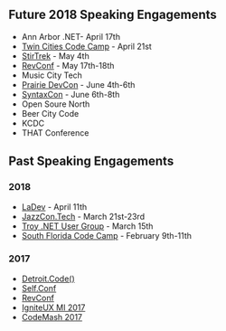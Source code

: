 ## Future 2018 Speaking Engagements
* Ann Arbor .NET- April 17th
* [Twin Cities Code Camp](https://twincitiescodecamp.com/#/home) - April 21st
* [StirTrek](https://stirtrek.com/) - May 4th
* [RevConf](http://revolutionconf.com/) - May 17th-18th
* Music City Tech
* [Prairie DevCon](http://www.prairiedevcon.com/) - June 4th-6th
* [SyntaxCon](https://2018.syntaxcon.com/) - June 6th-8th
* Open Soure North
* Beer City Code
* KCDC
* THAT Conference

## Past Speaking Engagements
### 2018
* [LaDev](https://www.meetup.com/ladevmi/events/248204469/) - April 11th
* [JazzCon.Tech](http://jazzcon.tech/) - March 21st-23rd
* [Troy .NET User Group]() - March 15th
* [South Florida Code Camp](http://www.fladotnet.com/codecamp/Home.aspx/Home.aspx) - February 9th-11th

### 2017
* [Detroit.Code()](https://detroitcode.amegala.com/)
* [Self.Conf](http://selfconference.org/)
* [RevConf](http://revolutionconf.com/)
* [IgniteUX MI 2017](http://www.igniteuxmi.com/)
* [CodeMash 2017](http://www.codemash.org)
